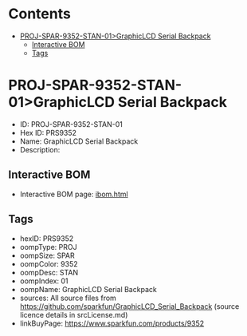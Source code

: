 



Contents
========

* [PROJ-SPAR-9352-STAN-01>GraphicLCD Serial Backpack](#proj-spar-9352-stan-01graphiclcd-serial-backpack)
	* [Interactive BOM](#interactive-bom)
	* [Tags](#tags)

# PROJ-SPAR-9352-STAN-01>GraphicLCD Serial Backpack

- ID: PROJ-SPAR-9352-STAN-01
- Hex ID: PRS9352
- Name: GraphicLCD Serial Backpack
- Description: 

## Interactive BOM

- Interactive BOM page: [ibom.html](kicad/bom/ibom.html)

## Tags

- hexID: PRS9352
- oompType: PROJ
- oompSize: SPAR
- oompColor: 9352
- oompDesc: STAN
- oompIndex: 01
- oompName: GraphicLCD Serial Backpack
- sources: All source files from https://github.com/sparkfun/GraphicLCD_Serial_Backpack (source licence details in srcLicense.md)
- linkBuyPage: https://www.sparkfun.com/products/9352
